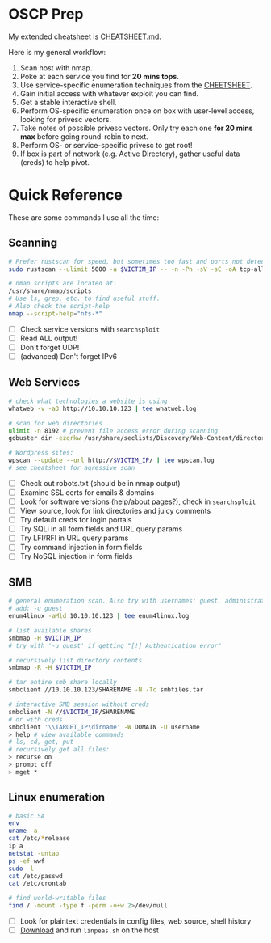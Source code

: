 # OSCP Prep

My extended cheatsheet is [CHEATSHEET.md](CHEATSHEET.md).

Here is my general workflow:

1. Scan host with nmap.
2. Poke at each service you find for **20 mins tops**.
3. Use service-specific enumeration techniques from the [CHEETSHEET](CHEATSHEET.md).
4. Gain initial access with whatever exploit you can find.
5. Get a stable interactive shell.
6. Perform OS-specific enumeration once on box with user-level access, looking for privesc vectors.
7. Take notes of possible privesc vectors. Only try each one **for 20 mins max** before going round-robin to next.
8. Perform OS- or service-specific privesc to get root!
9. If box is part of network (e.g. Active Directory), gather useful data (creds) to help pivot.

# Quick Reference

These are some commands I use all the time:

## Scanning

```sh
# Prefer rustscan for speed, but sometimes too fast and ports not detected
sudo rustscan --ulimit 5000 -a $VICTIM_IP -- -n -Pn -sV -sC -oA tcp-all

# nmap scripts are located at:
/usr/share/nmap/scripts
# Use ls, grep, etc. to find useful stuff.
# Also check the script-help
nmap --script-help="nfs-*"
```

- [ ] Check service versions with `searchsploit`
- [ ] Read ALL output!
- [ ] Don't forget UDP!
- [ ] (advanced) Don't forget IPv6

## Web Services

```sh
# check what technologies a website is using
whatweb -v -a3 http://10.10.10.123 | tee whatweb.log

# scan for web directories
ulimit -n 8192 # prevent file access error during scanning
gobuster dir -ezqrkw /usr/share/seclists/Discovery/Web-Content/directory-list-2.3-medium.txt -t 100 -x "html,htm,txt,sh,php,cgi" -o gobust.log -u http://10.10.10.123

# Wordpress sites:
wpscan --update --url http://$VICTIM_IP/ | tee wpscan.log
# see cheatsheet for agressive scan
```

- [ ] Check out robots.txt (should be in nmap output)
- [ ] Examine SSL certs for emails & domains
- [ ] Look for software versions (help/about pages?), check in `searchsploit`
- [ ] View source, look for link directories and juicy comments
- [ ] Try default creds for login portals
- [ ] Try SQLi in all form fields and URL query params
- [ ] Try LFI/RFI in URL query params
- [ ] Try command injection in form fields
- [ ] Try NoSQL injection in form fields

## SMB

```sh
# general enumeration scan. Also try with usernames: guest, administrator
# add: -u guest
enum4linux -aMld 10.10.10.123 | tee enum4linux.log

# list available shares
smbmap -H $VICTIM_IP
# try with '-u guest' if getting "[!] Authentication error"

# recursively list directory contents
smbmap -R -H $VICTIM_IP

# tar entire smb share locally
smbclient //10.10.10.123/SHARENAME -N -Tc smbfiles.tar

# interactive SMB session without creds
smbclient -N //$VICTIM_IP/SHARENAME
# or with creds
smbclient '\\TARGET_IP\dirname' -W DOMAIN -U username
> help # view available commands
# ls, cd, get, put
# recursively get all files:
> recurse on
> prompt off
> mget *
```

## Linux enumeration

```sh
# basic SA
env
uname -a
cat /etc/*release
ip a
netstat -untap
ps -ef wwf
sudo -l
cat /etc/passwd
cat /etc/crontab

# find world-writable files
find / -mount -type f -perm -o+w 2>/dev/null
```

- [ ] Look for plaintext credentials in config files, web source, shell history
- [ ] [Download](tools/linux/get-linpeas.sh) and run `linpeas.sh` on the host